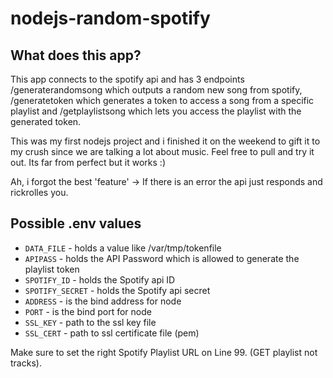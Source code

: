 # nodejs-random-spotify

## What does this app?

This app connects to the spotify api and has 3 endpoints /generaterandomsong which outputs a random new song from spotify, /generatetoken which generates a token to access a song from a specific playlist and /getplaylistsong which lets you access the playlist with the generated token.

This was my first nodejs project and i finished it on the weekend to gift it to my crush since we are talking a lot about music. Feel free to pull and try it out. Its far from perfect but it works :) 

Ah, i forgot the best 'feature' -> If there is an error the api just responds and rickrolles you.

## Possible .env values

* `DATA_FILE` - holds a value like /var/tmp/tokenfile
* `APIPASS` - holds the API Password which is allowed to generate the playlist token
* `SPOTIFY_ID` - holds the Spotify api ID
* `SPOTIFY_SECRET` - holds the Spotify api secret
* `ADDRESS` - is the bind address for node
* `PORT` - is the bind port for node
* `SSL_KEY` - path to the ssl key file 
* `SSL_CERT` - path to ssl certificate file (pem) 

Make sure to set the right Spotify Playlist URL on Line 99. (GET playlist not tracks).


